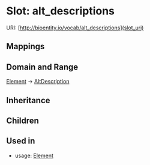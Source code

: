 # Slot: alt_descriptions




URI: [http://bioentity.io/vocab/alt_descriptions](slot_uri)
## Mappings

## Domain and Range

[Element](Element.md) -> [AltDescription](AltDescription.md)
## Inheritance

## Children

## Used in

 *  usage: [Element](Element.md)
